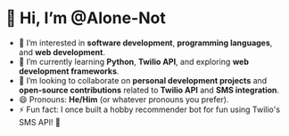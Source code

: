 # 👋 Hi, I’m @Alone-Not

- 👀 I’m interested in **software development**, **programming languages**, and **web development**.
- 🌱 I’m currently learning **Python**, **Twilio API**, and exploring **web development frameworks**.
- 💞️ I’m looking to collaborate on **personal development projects** and **open-source contributions** related to **Twilio API** and **SMS integration**.
- 😄 Pronouns: **He/Him** (or whatever pronouns you prefer).
- ⚡ Fun fact: I once built a hobby recommender bot for fun using Twilio's SMS API! 🎉
